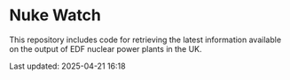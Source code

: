 # Nuke Watch

This repository includes code for retrieving the latest information available on the output of EDF nuclear power plants in the UK.

Last updated: 2025-04-21 16:18